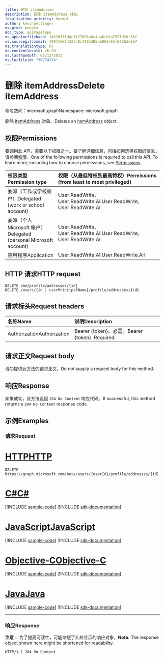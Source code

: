 ```yaml
---
title: 删除 itemAddress
description: 删除 itemAddress 对象。
localization_priority: Normal
author: kevinbellinger
ms.prod: people
doc_type: apiPageType
ms.openlocfilehash: 1469633fd4cff278914bc4aa6cb6a757fd20c36f
ms.sourcegitcommit: 40947e6f4337c8c4193d85bb862e15f67263e1e7
ms.translationtype: MT
ms.contentlocale: zh-CN
ms.lasthandoff: 03/13/2021
ms.locfileid: "50774714"
---
```

# <a name="delete-itemaddress"></a><span data-ttu-id="65158-103">删除 itemAddress</span><span class="sxs-lookup"><span data-stu-id="65158-103">Delete itemAddress</span></span>
<span data-ttu-id="65158-104">命名空间：microsoft.graph</span><span class="sxs-lookup"><span data-stu-id="65158-104">Namespace: microsoft.graph</span></span>

<span data-ttu-id="65158-105">删除 [itemAddress](../resources/itemaddress.md) 对象。</span><span class="sxs-lookup"><span data-stu-id="65158-105">Deletes an [itemAddress](../resources/itemaddress.md) object.</span></span>

## <a name="permissions"></a><span data-ttu-id="65158-106">权限</span><span class="sxs-lookup"><span data-stu-id="65158-106">Permissions</span></span>

<span data-ttu-id="65158-p101">要调用此 API，需要以下权限之一。要了解详细信息，包括如何选择权限的信息，请参阅[权限](/graph/permissions-reference)。</span><span class="sxs-lookup"><span data-stu-id="65158-p101">One of the following permissions is required to call this API. To learn more, including how to choose permissions, see [Permissions](/graph/permissions-reference).</span></span>

| <span data-ttu-id="65158-109">权限类型</span><span class="sxs-lookup"><span data-stu-id="65158-109">Permission type</span></span>                        | <span data-ttu-id="65158-110">权限（从最低特权到最高特权）</span><span class="sxs-lookup"><span data-stu-id="65158-110">Permissions (from least to most privileged)</span></span>                                      |
|:---------------------------------------|:---------------------------------------------------------------------------------|
| <span data-ttu-id="65158-111">委派（工作或学校帐户）</span><span class="sxs-lookup"><span data-stu-id="65158-111">Delegated (work or school account)</span></span>     | <span data-ttu-id="65158-112">User.ReadWrite、User.ReadWrite.All</span><span class="sxs-lookup"><span data-stu-id="65158-112">User.ReadWrite, User.ReadWrite.All</span></span> |
| <span data-ttu-id="65158-113">委派（个人 Microsoft 帐户）</span><span class="sxs-lookup"><span data-stu-id="65158-113">Delegated (personal Microsoft account)</span></span> | <span data-ttu-id="65158-114">User.ReadWrite、User.ReadWrite.All</span><span class="sxs-lookup"><span data-stu-id="65158-114">User.ReadWrite, User.ReadWrite.All</span></span> |
| <span data-ttu-id="65158-115">应用程序</span><span class="sxs-lookup"><span data-stu-id="65158-115">Application</span></span>                            | <span data-ttu-id="65158-116">User.ReadWrite.All</span><span class="sxs-lookup"><span data-stu-id="65158-116">User.ReadWrite.All</span></span>                            |

## <a name="http-request"></a><span data-ttu-id="65158-117">HTTP 请求</span><span class="sxs-lookup"><span data-stu-id="65158-117">HTTP request</span></span>

<!-- {
  "blockType": "ignored"
}
-->
``` http
DELETE /me/profile/addresses/{id}
DELETE /users/{id | userPrincipalName}/profile/addresses/{id}
```

## <a name="request-headers"></a><span data-ttu-id="65158-118">请求标头</span><span class="sxs-lookup"><span data-stu-id="65158-118">Request headers</span></span>
|<span data-ttu-id="65158-119">名称</span><span class="sxs-lookup"><span data-stu-id="65158-119">Name</span></span>|<span data-ttu-id="65158-120">说明</span><span class="sxs-lookup"><span data-stu-id="65158-120">Description</span></span>|
|:---|:---|
|<span data-ttu-id="65158-121">Authorization</span><span class="sxs-lookup"><span data-stu-id="65158-121">Authorization</span></span>|<span data-ttu-id="65158-p102">Bearer {token}。必需。</span><span class="sxs-lookup"><span data-stu-id="65158-p102">Bearer {token}. Required.</span></span>|

## <a name="request-body"></a><span data-ttu-id="65158-124">请求正文</span><span class="sxs-lookup"><span data-stu-id="65158-124">Request body</span></span>
<span data-ttu-id="65158-125">请勿提供此方法的请求正文。</span><span class="sxs-lookup"><span data-stu-id="65158-125">Do not supply a request body for this method.</span></span>

## <a name="response"></a><span data-ttu-id="65158-126">响应</span><span class="sxs-lookup"><span data-stu-id="65158-126">Response</span></span>

<span data-ttu-id="65158-127">如果成功，此方法返回 `204 No Content` 响应代码。</span><span class="sxs-lookup"><span data-stu-id="65158-127">If successful, this method returns a `204 No Content` response code.</span></span>

## <a name="examples"></a><span data-ttu-id="65158-128">示例</span><span class="sxs-lookup"><span data-stu-id="65158-128">Examples</span></span>

### <a name="request"></a><span data-ttu-id="65158-129">请求</span><span class="sxs-lookup"><span data-stu-id="65158-129">Request</span></span>
# <a name="http"></a>[<span data-ttu-id="65158-130">HTTP</span><span class="sxs-lookup"><span data-stu-id="65158-130">HTTP</span></span>](#tab/http)
<!-- {
  "blockType": "request",
  "name": "delete_itemaddress"
}
-->
``` http
DELETE https://graph.microsoft.com/beta/users/{userId}/profile/addresses/{id}
```
# <a name="c"></a>[<span data-ttu-id="65158-131">C#</span><span class="sxs-lookup"><span data-stu-id="65158-131">C#</span></span>](#tab/csharp)
[!INCLUDE [sample-code](../includes/snippets/csharp/delete-itemaddress-csharp-snippets.md)]
[!INCLUDE [sdk-documentation](../includes/snippets/snippets-sdk-documentation-link.md)]

# <a name="javascript"></a>[<span data-ttu-id="65158-132">JavaScript</span><span class="sxs-lookup"><span data-stu-id="65158-132">JavaScript</span></span>](#tab/javascript)
[!INCLUDE [sample-code](../includes/snippets/javascript/delete-itemaddress-javascript-snippets.md)]
[!INCLUDE [sdk-documentation](../includes/snippets/snippets-sdk-documentation-link.md)]

# <a name="objective-c"></a>[<span data-ttu-id="65158-133">Objective-C</span><span class="sxs-lookup"><span data-stu-id="65158-133">Objective-C</span></span>](#tab/objc)
[!INCLUDE [sample-code](../includes/snippets/objc/delete-itemaddress-objc-snippets.md)]
[!INCLUDE [sdk-documentation](../includes/snippets/snippets-sdk-documentation-link.md)]

# <a name="java"></a>[<span data-ttu-id="65158-134">Java</span><span class="sxs-lookup"><span data-stu-id="65158-134">Java</span></span>](#tab/java)
[!INCLUDE [sample-code](../includes/snippets/java/delete-itemaddress-java-snippets.md)]
[!INCLUDE [sdk-documentation](../includes/snippets/snippets-sdk-documentation-link.md)]

---

### <a name="response"></a><span data-ttu-id="65158-135">响应</span><span class="sxs-lookup"><span data-stu-id="65158-135">Response</span></span>
<span data-ttu-id="65158-136">**注意：** 为了提高可读性，可能缩短了此处显示的响应对象。</span><span class="sxs-lookup"><span data-stu-id="65158-136">**Note:** The response object shown here might be shortened for readability.</span></span>
<!-- {
  "blockType": "response",
  "truncated": true
}
-->
``` http
HTTP/1.1 204 No Content
```


